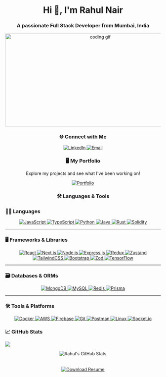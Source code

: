 
<h1 align="center">Hi 👋, I'm Rahul Nair</h1>
<h3 align="center">A passionate Full Stack Developer from Mumbai, India</h3>

<p align="center">
  <img src="https://i.redd.it/1d11s820dgm91.gif" alt="coding gif" width="600" height="300"/>
</p>
<h3 align="center">🌐 Connect with Me</h3>
<div align="center">
    <a href="https://linkedin.com/in/rahul-nair-66a189228" target="_blank">
        <img src="https://img.shields.io/badge/LinkedIn-0077B5?style=for-the-badge&logo=linkedin&logoColor=white" alt="LinkedIn">
    </a>
    <a href="mailto:rahulsunilnair1074@gmail.com">
        <img src="https://img.shields.io/badge/Email-D14836?style=for-the-badge&logo=gmail&logoColor=white" alt="Email">
    </a>
</div>
<h3 align="center">🖥️ My Portfolio</h3>
<p align="center">Explore my projects and see what I've been working on!</p>
<div align="center">
    <a href="https://rahul-nair-portfolio-site.web.app/" target="_blank">
        <img src="https://img.shields.io/badge/Portfolio-4D5BCE?style=for-the-badge&logo=portfolio&logoColor=white" alt="Portfolio">
    </a>
   
</div>

<h3 align="center">🛠 Languages & Tools</h3>

### 🧑‍💻 Languages

<div align="center">
  <a href="https://www.javascript.com/" target="_blank" rel="noreferrer">
    <img src="https://img.shields.io/badge/JavaScript-F7DF1E?style=for-the-badge&logo=javascript&logoColor=black" alt="JavaScript"/>
  </a>
  <a href="https://www.typescriptlang.org/" target="_blank" rel="noreferrer">
    <img src="https://img.shields.io/badge/TypeScript-007ACC?style=for-the-badge&logo=typescript&logoColor=white" alt="TypeScript"/>
  </a>
  <a href="https://www.python.org/" target="_blank" rel="noreferrer">
    <img src="https://img.shields.io/badge/Python-3776AB?style=for-the-badge&logo=python&logoColor=white" alt="Python"/>
  </a>
  <a href="https://www.java.com/" target="_blank" rel="noreferrer">
    <img src="https://img.shields.io/badge/Java-007396?style=for-the-badge&logo=java&logoColor=white" alt="Java"/>
  </a>
  <a href="https://www.rust-lang.org/" target="_blank" rel="noreferrer">
    <img src="https://img.shields.io/badge/Rust-black?style=for-the-badge&logo=rust&logoColor=white" alt="Rust"/>
  </a>
  <a href="https://soliditylang.org/" target="_blank" rel="noreferrer">
    <img src="https://img.shields.io/badge/Solidity-363636?style=for-the-badge&logo=solidity&logoColor=white" alt="Solidity"/>
  </a>
</div>

---

### 🖥️ Frameworks & Libraries

<div align="center">
  <a href="https://reactjs.org/" target="_blank" rel="noreferrer">
    <img src="https://img.shields.io/badge/React-20232A?style=for-the-badge&logo=react&logoColor=61DAFB" alt="React"/>
  </a>
  <a href="https://nextjs.org/" target="_blank" rel="noreferrer">
    <img src="https://img.shields.io/badge/Next.js-000000?style=for-the-badge&logo=nextdotjs&logoColor=white" alt="Next.js"/>
  </a>
  <a href="https://nodejs.org/" target="_blank" rel="noreferrer">
    <img src="https://img.shields.io/badge/Node.js-339933?style=for-the-badge&logo=nodedotjs&logoColor=white" alt="Node.js"/>
  </a>
  <a href="https://expressjs.com/" target="_blank" rel="noreferrer">
    <img src="https://img.shields.io/badge/Express.js-000000?style=for-the-badge&logo=express&logoColor=white" alt="Express.js"/>
  </a>
  <a href="https://redux.js.org/" target="_blank" rel="noreferrer">
    <img src="https://img.shields.io/badge/Redux-764ABC?style=for-the-badge&logo=redux&logoColor=white" alt="Redux"/>
  </a>
  <a href="https://zustand-demo.pmnd.rs/" target="_blank" rel="noreferrer">
    <img src="https://img.shields.io/badge/Zustand-black?style=for-the-badge&logoColor=white" alt="Zustand"/>
  </a>
  <a href="https://tailwindcss.com/" target="_blank" rel="noreferrer">
    <img src="https://img.shields.io/badge/TailwindCSS-38B2AC?style=for-the-badge&logo=tailwind-css&logoColor=white" alt="TailwindCSS"/>
  </a>
  <a href="https://getbootstrap.com" target="_blank" rel="noreferrer">
    <img src="https://img.shields.io/badge/Bootstrap-563D7C?style=for-the-badge&logo=bootstrap&logoColor=white" alt="Bootstrap"/>
  </a>
  <a href="https://zod.dev/" target="_blank" rel="noreferrer">
    <img src="https://img.shields.io/badge/Zod-682AE9?style=for-the-badge&logoColor=white" alt="Zod"/>
  </a>
  <a href="https://www.tensorflow.org/" target="_blank" rel="noreferrer">
    <img src="https://img.shields.io/badge/TensorFlow-FF6F00?style=for-the-badge&logo=tensorflow&logoColor=white" alt="TensorFlow"/>
  </a>
</div>

---

### 🗃️ Databases & ORMs

<div align="center">
  <a href="https://www.mongodb.com/" target="_blank" rel="noreferrer">
    <img src="https://img.shields.io/badge/MongoDB-47A248?style=for-the-badge&logo=mongodb&logoColor=white" alt="MongoDB"/>
  </a>
  <a href="https://www.mysql.com/" target="_blank" rel="noreferrer">
    <img src="https://img.shields.io/badge/MySQL-4479A1?style=for-the-badge&logo=mysql&logoColor=white" alt="MySQL"/>
  </a>
  <a href="https://redis.io/" target="_blank" rel="noreferrer">
    <img src="https://img.shields.io/badge/Redis-DC382D?style=for-the-badge&logo=redis&logoColor=white" alt="Redis"/>
  </a>
  <a href="https://www.prisma.io/" target="_blank" rel="noreferrer">
    <img src="https://img.shields.io/badge/Prisma-0C344B?style=for-the-badge&logo=prisma&logoColor=white" alt="Prisma"/>
  </a>
</div>

---

### 🛠️ Tools & Platforms

<div align="center">
  <a href="https://www.docker.com/" target="_blank" rel="noreferrer">
    <img src="https://img.shields.io/badge/Docker-2496ED?style=for-the-badge&logo=docker&logoColor=white" alt="Docker"/>
  </a>
  <a href="https://aws.amazon.com/" target="_blank" rel="noreferrer">
    <img src="https://img.shields.io/badge/AWS-232F3E?style=for-the-badge&logo=amazon-aws&logoColor=white" alt="AWS"/>
  </a>
  <a href="https://firebase.google.com/" target="_blank" rel="noreferrer">
    <img src="https://img.shields.io/badge/Firebase-FFCA28?style=for-the-badge&logo=firebase&logoColor=black" alt="Firebase"/>
  </a>
  <a href="https://git-scm.com/" target="_blank" rel="noreferrer">
    <img src="https://img.shields.io/badge/Git-F05032?style=for-the-badge&logo=git&logoColor=white" alt="Git"/>
  </a>
  <a href="https://www.postman.com/" target="_blank" rel="noreferrer">
    <img src="https://img.shields.io/badge/Postman-FF6C37?style=for-the-badge&logo=postman&logoColor=white" alt="Postman"/>
  </a>
  <a href="https://www.linux.org/" target="_blank" rel="noreferrer">
    <img src="https://img.shields.io/badge/Linux-FCC624?style=for-the-badge&logo=linux&logoColor=black" alt="Linux"/>
  </a>
  <a href="https://socket.io/" target="_blank" rel="noreferrer">
    <img src="https://img.shields.io/badge/Socket.io-010101?style=for-the-badge&logo=socket.io&logoColor=white" alt="Socket.io"/>
  </a>
</div>

### 📈 GitHub Stats

![](https://komarev.com/ghpvc/?username=rahul-tsx)

<div align="center">
  <img src="https://github-readme-stats.vercel.app/api?username=rahul-tsx&show_icons=true&theme=radical" alt="Rahul's GitHub Stats"/>
</div>

<br/>
<br/>
<div align="center">
    <a href="https://drive.google.com/file/d/1M8v-dLq3-kVqxN0kXbYmRhdAZx9IVcPd/view" target="_blank">
        <img src="https://img.shields.io/badge/Download%20Resume-007BFF?style=for-the-badge&logo=download&logoColor=white" alt="Download Resume">
    </a>
</div>
